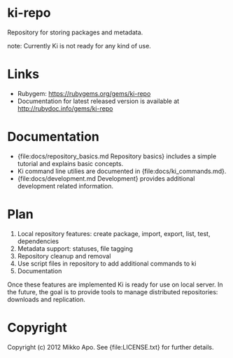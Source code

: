 # ki-repo

Repository for storing packages and metadata.

note: Currently Ki is not ready for any kind of use.

# Links

* Rubygem: https://rubygems.org/gems/ki-repo
* Documentation for latest released version is available at http://rubydoc.info/gems/ki-repo

# Documentation

* {file:docs/repository_basics.md Repository basics} includes a simple tutorial and explains basic concepts.
* Ki command line utilies are documented in {file:docs/ki_commands.md}.
* {file:docs/development.md Development} provides additional development related information.

# Plan

1. Local repository features: create package, import, export, list, test, dependencies
2. Metadata support: statuses, file tagging
3. Repository cleanup and removal
4. Use script files in repository to add additional commands to ki
5. Documentation

Once these features are implemented Ki is ready for use on local server. In the future, the goal is to provide tools
to manage distributed repositories: downloads and replication.

# Copyright

Copyright (c) 2012 Mikko Apo. See {file:LICENSE.txt} for further details.

